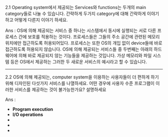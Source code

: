 2.1 Operating system에서 제공되는 Services와 functions는 두개의 main category들로 나눌 수 있습니다. 간략하게 두가지 category에 대해 간략하게 이야기 하고 어떻게 다른지 이야기 하세요.

Ans : OS에 의해 제공되는 서비스 중 하나는 시스템에서 동시에 실행되는 서로 다른 프로세스 간에 보호를 적용하는 것이다. 프로세스들은 그들의 주소 공간에 관련된 메모리 위치에만 접근하도록 허용되어있다. 프로세스는 또한 OS의 개입 없이 device들에 바로 접근하도록 허용되지 않습니다.
OS에 의해 제공되는 서비스들 중 두번째는 아래의 하드웨어에 의해 바로 제공되지 않는 기능들을 제공하는 것입니다. 가상 메모리와 파일 시스템 등은 OS에서 제공하는 그러한 두 새로운 서비스의 예시라고 할 수 있습니다.

- - -

2.2 OS에 의해 제공되는, computer system을 이용하는 사용자들이 더 편하게 하기 위해 디자인된 다섯가지 서비스를 나열하세요. 어떤 경우에 사용자 수준 프로그램이 이러한 서비스를 제공하는 것이 불가능한가요? 설명하세요

Ans : 

- **Program execution**
- **I/O operations**
- 
- 
- 
